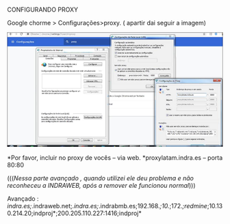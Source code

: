 #

CONFIGURANDO PROXY

Google chorme > Configurações>proxy. ( apartir dai seguir a imagem)

![aqui vai uma imagem](config-proxy.jpg)

*Por favor, incluir no proxy de vocês – via web.
 *proxylatam.indra.es – porta 80:80

(((*Nessa parte avançado , quando utilizei ele deu problema e não reconheceu a INDRAWEB, após a remover ele funcionou normal*)))

 Avançado :  *indra.es;*.indraweb.net;*.indra.es;*.indrabmb.es;192.168.*;10.*;172.*;redmine*;10.130.214.20;indproj*;200.205.110.227:1416;indproj*
